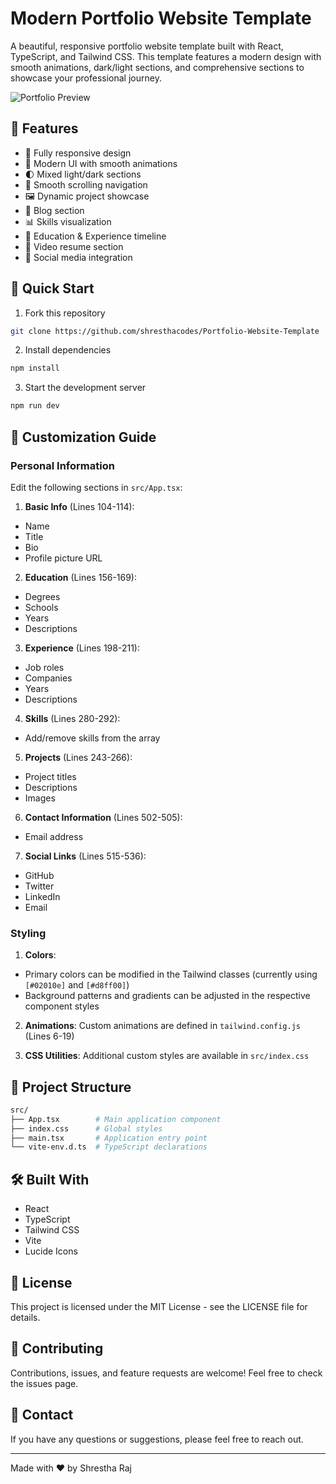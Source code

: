 # Modern Portfolio Website Template

A beautiful, responsive portfolio website template built with React, TypeScript, and Tailwind CSS. This template features a modern design with smooth animations, dark/light sections, and comprehensive sections to showcase your professional journey.

![Portfolio Preview](https://source.unsplash.com/random/1200x630?portfolio&sig=1)

## 🌟 Features

- 📱 Fully responsive design
- 🎨 Modern UI with smooth animations
- 🌓 Mixed light/dark sections
- 🎯 Smooth scrolling navigation
- 🖼️ Dynamic project showcase
- 📝 Blog section
- 📊 Skills visualization
- 📜 Education & Experience timeline
- 🎥 Video resume section
- 📱 Social media integration

## 🚀 Quick Start

1. Fork this repository

```bash
git clone https://github.com/shresthacodes/Portfolio-Website-Template
```

2. Install dependencies

```bash
npm install
```

3. Start the development server

```bash
npm run dev
```

## 🎨 Customization Guide

### Personal Information

Edit the following sections in `src/App.tsx`:

1. **Basic Info** (Lines 104-114):

- Name
- Title
- Bio
- Profile picture URL

2. **Education** (Lines 156-169):

- Degrees
- Schools
- Years
- Descriptions

3. **Experience** (Lines 198-211):

- Job roles
- Companies
- Years
- Descriptions

4. **Skills** (Lines 280-292):

- Add/remove skills from the array

5. **Projects** (Lines 243-266):

- Project titles
- Descriptions
- Images

6. **Contact Information** (Lines 502-505):

- Email address

7. **Social Links** (Lines 515-536):

- GitHub
- Twitter
- LinkedIn
- Email

### Styling

1. **Colors**:

- Primary colors can be modified in the Tailwind classes (currently using `[#02010e]` and `[#d8ff00]`)
- Background patterns and gradients can be adjusted in the respective component styles

2. **Animations**:
   Custom animations are defined in `tailwind.config.js` (Lines 6-19)

3. **CSS Utilities**:
   Additional custom styles are available in `src/index.css`

## 📁 Project Structure

```bash
src/
├── App.tsx        # Main application component
├── index.css      # Global styles
├── main.tsx       # Application entry point
└── vite-env.d.ts  # TypeScript declarations
```

## 🛠️ Built With

- React
- TypeScript
- Tailwind CSS
- Vite
- Lucide Icons

## 📝 License

This project is licensed under the MIT License - see the LICENSE file for details.

## 🤝 Contributing

Contributions, issues, and feature requests are welcome! Feel free to check the issues page.

## 📧 Contact

If you have any questions or suggestions, please feel free to reach out.

---

Made with ❤️ by Shrestha Raj
